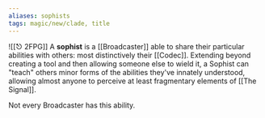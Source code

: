 ```yaml
---
aliases: sophists
tags: magic/new/clade, title
---
```

![[⎋ 2FPG]]
A **sophist** is a [[Broadcaster]] able to share their particular abilities with others: most distinctively their [[Codec]]. Extending beyond creating a tool and then allowing someone else to wield it, a Sophist can "teach" others minor forms of the abilities they've innately understood, allowing almost anyone to perceive at least fragmentary elements of [[The Signal]].

Not every Broadcaster has this ability.